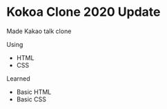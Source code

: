 # Kokoa Clone 2020 Update

Made Kakao talk clone

Using 
 - HTML
 - CSS

Learned
 - Basic HTML
 - Basic CSS
